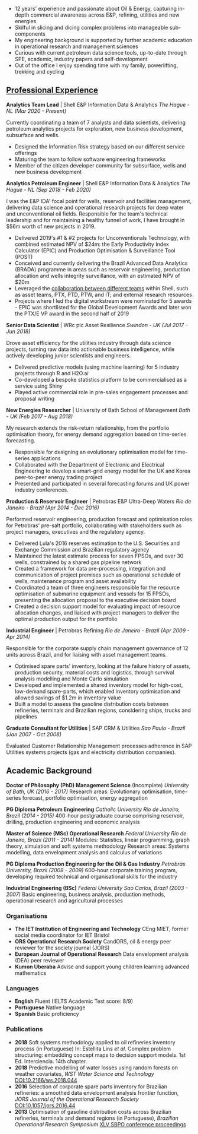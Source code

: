 - 12 years' experience and passionate about Oil & Energy, capturing in-depth commercial awareness across E&P, refining, utilities and new energies
- Skilful in slicing and dicing complex problems into manageable sub-components
- My engineering background is supported by further academic education in operational research and management sciences
- Curious with current petroleum data science tools, up-to-date through SPE, academic, industry papers and self-development
- Out of the office I enjoy spending time with my family, powerlifting, trekking and cycling


## [Professional Experience](https://www.linkedin.com/in/efs-alvarenga/)

__Analytics Team Lead__ | Shell E&P Information Data & Analytics
_The Hague - NL (Mar 2020 - Present)_

Currently coordinating a team of 7 analysts and data scientists, delivering petroleum analytics projects for exploration, new business development, subsurface and wells.
- Designed the Information Risk strategy based on our different service offerings
- Maturing the team to follow software engineering frameworks
- Member of the citizen developer community for subsurface, wells and new business development

__Analytics Petroleum Engineer__ | Shell E&P Information Data & Analytics
_The Hague - NL (Sep 2018 - Feb 2020)_

I was the E&P IDA' focal point for wells, reservoir and facilities management, delivering data science and operational research projects for deep water and unconventional oil fields.
Responsible for the team's technical leadership and for maintaining a healthy funnel of work, I have brought in $56m worth of new projects in 2019.
- Delivered 2019's #1 & #2 projects for Unconventionals Technology, with combined estimated NPV of $24m: the Early Productivity Index Calculator (EPIC) and Production Optimisation & Surveillance Tool (POST)
- Conceived and currently delivering the Brazil Advanced Data Analytics (BRADA) programme in areas such as reservoir engineering, production allocation and wells integrity surveillance, with an estimated NPV of $20m
- Leveraged the [collaboration between different teams](https://headlinesuk.foleon.com/shell-ai/shellai2019report/upstream-analytics/) within Shell, such as asset teams, PTX, PTD, PTW, and IT; and external research resources
- Projects where I led the digital workstream were nominated for 5 awards - EPIC was shortlisted for the Global Development Awards and later won the PTX/E VP award in the second half of 2019


__Senior Data Scientist__ | WRc plc Asset Resilience
_Swindon - UK  (Jul 2017 - Jun 2018)_

Drove asset efficiency for the utilities industry through data science projects, turning raw data into actionable business intelligence, while actively developing junior scientists and engineers.
- Delivered predictive models (using machine learning) for 5 industry projects through R and H2O.ai
- Co-developed a bespoke statistics platform to be commercialised as a service using Shiny
- Played active commercial role in pre-sales engagement processes and proposal writing


__New Energies Researcher__ | University of Bath School of Management
_Bath - UK (Feb 2017 - Aug 2018)_

My research extends the risk-return relationship, from the portfolio optimisation theory, for energy demand aggregation based on time-series forecasting.
- Responsible for designing an evolutionary optimisation model for time-series applications
- Collaborated with the Department of Electronic and Electrical Engineering to develop a smart-grid energy model for the UK and Korea peer-to-peer energy trading project
- Presented and participated in several forecasting forums and UK power industry conferences.


__Production & Reservoir Engineer__ | Petrobras E&P Ultra-Deep Waters
_Rio de Janeiro - Brazil (Apr 2014 - Dec 2016)_

Performed reservoir engineering, production forecast and optimisation roles for Petrobras' pre-salt portfolio, collaborating with stakeholders such as project managers, executives and the regulatory agency.
- Delivered Lula's 2016 reserves estimation to the U.S. Securities and Exchange Commission and Brazilian regulatory agency
- Maintained the latest estimate process for seven FPSOs, and over 30 wells, constrained by a shared gas pipeline network
- Created a framework for data pre-processing, integration and communication of project premises such as operational schedule of wells, maintenance program and asset availability
- Coordinated a team of three engineers responsible for the resource optimisation of submarine equipment and vessels for 15 FPSOs, presenting the allocation proposal to the executive decision board
- Created a decision support model for evaluating impact of resource allocation changes, and liaised with project managers to deliver the optimal production output for the portfolio


__Industrial Engineer__ | Petrobras Refining
_Rio de Janeiro - Brazil (Apr 2009 - Apr 2014)_

Responsible for the corporate supply chain management governance of 12 units across Brazil, and for liaising with asset management teams.
- Optimised spare parts' inventory, looking at the failure history of assets, production security, material costs and logistics, through survival analysis modelling and Monte Carlo simulation
- Developed and implemented a shared inventory model for high-cost, low-demand spare-parts, which enabled inventory optimisation and allowed savings of $1.2m in inventory value
- Built a model to assess the gasoline distribution costs between refineries, terminals and Brazilian regions, considering ships, trucks and pipelines


__Graduate Consultant for Utilities__ | SAP CRM & Utilities
_Sao Paulo - Brazil (Jan 2007 - Oct 2008)_

Evaluated Customer Relationship Management processes adherence in SAP Utilities systems projects (gas and electricity distribution companies).


## Academic Background
__Doctor of Philosophy (PhD) Management Science__ (Incomplete)
_University of Bath, UK (2016 - 2017)_
Research areas: Evolutionary optimisation, time-series forecast, portfolio optimisation, energy aggregation

__PG Diploma Petroleum Engineering__
_Catholic University Rio de Janeiro, Brazil (2014 - 2015)_
400-hour postgraduate course comprising reservoir, drilling, production engineering and economic analysis

__Master of Science (MSc) Operational Research__
_Federal University Rio de Janeiro, Brazil (2011 - 2014)_
Modules: Statistics, linear programming, graph theory, simulation and soft systems methodology
Research areas: Systems modelling, data envelopment analysis and calculus of variations

__PG Diploma Production Engineering for the Oil & Gas Industry__
_Petrobras University, Brazil (2008 - 2009)_
600-hour corporate training program, developing required technical and organisational skills for the industry

__Industrial Engineering (BSc)__
_Federal University Sao Carlos, Brazil (2003 - 2007)_
Basic engineering, business analysis, production methods, operational research and agricultural processes

### Organisations
- **The IET Institution of Engineering and Technology** CEng MIET, former social media coordinator for IET Bristol
- **ORS Operational Research Society** CandORS, oil & energy peer reviewer for the society journal (JORS)
- **European Journal of Operational Research** Data envelopment analysis (DEA) peer reviewer
- **Kumon Uberaba** Advise and support young children learning advanced mathematics


### Languages
- **English** Fluent (IELTS Academic Test score: 8/9)
- **Portuguese** Native language
- **Spanish** Basic proficiency

### Publications
- **2018** Soft systems methodology applied to oil refineries inventory process (in Portuguese) In: Estellita Lins *et al*. Complex problem structuring: embedding concept maps to decision support models. 1st Ed. Interciencia. 14th chapter.
- **2018** Predictive modelling of water losses using random forests on weather covariates, *WST Water Science and Technology* [DOI:10.2166/ws.2018.044](http://ws.iwaponline.com/content/early/2018/03/16/ws.2018.044)
- **2016** Selection of corporate spare parts inventory for Brazilian refineries: a smoothed data envelopment analysis frontier function, *JORS Journal of the Operational Research Society* [DOI:10.1057/jors.2016.44](https://www.tandfonline.com/doi/abs/10.1057/jors.2016.44?journalCode=tjor20)
- **2013** Optimisation of gasoline distribution costs across Brazilian refineries, terminals and demand regions (in Portuguese), *Brazilian Operational Research Symposium*  [XLV SBPO conference proceedings](http://www.din.uem.br/~ademir/sbpo/sbpo2013/pdf/arq0181.pdf)
